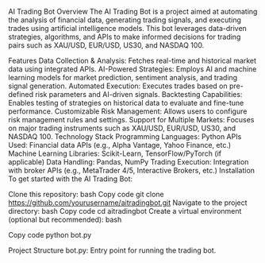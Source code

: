 AI Trading Bot
Overview
The AI Trading Bot is a project aimed at automating the analysis of financial data, generating trading signals, and executing trades using artificial intelligence models. This bot leverages data-driven strategies, algorithms, and APIs to make informed decisions for trading pairs such as XAU/USD, EUR/USD, US30, and NASDAQ 100.

Features
Data Collection & Analysis: Fetches real-time and historical market data using integrated APIs.
AI-Powered Strategies: Employs AI and machine learning models for market prediction, sentiment analysis, and trading signal generation.
Automated Execution: Executes trades based on pre-defined risk parameters and AI-driven signals.
Backtesting Capabilities: Enables testing of strategies on historical data to evaluate and fine-tune performance.
Customizable Risk Management: Allows users to configure risk management rules and settings.
Support for Multiple Markets: Focuses on major trading instruments such as XAU/USD, EUR/USD, US30, and NASDAQ 100.
Technology Stack
Programming Languages: Python
APIs Used: Financial data APIs (e.g., Alpha Vantage, Yahoo Finance, etc.)
Machine Learning Libraries: Scikit-Learn, TensorFlow/PyTorch (if applicable)
Data Handling: Pandas, NumPy
Trading Execution: Integration with broker APIs (e.g., MetaTrader 4/5, Interactive Brokers, etc.)
Installation
To get started with the AI Trading Bot:

Clone this repository:
bash
Copy code
git clone https://github.com/yourusername/aitradingbot.git
Navigate to the project directory:
bash
Copy code
cd aitradingbot
Create a virtual environment (optional but recommended):
bash

Copy code
python bot.py

Project Structure
bot.py: Entry point for running the trading bot.
